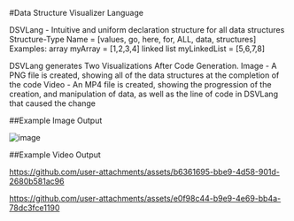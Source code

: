 #Data Structure Visualizer Language

DSVLang - Intuitive and uniform declaration structure for all data structures
Structure-Type Name = [values, go, here, for, ALL, data, structures]
Examples:
array myArray = [1,2,3,4]
linked list myLinkedList = [5,6,7,8]

DSVLang generates Two Visualizations After Code Generation.
Image - A PNG file is created, showing all of the data structures at the completion of the code
Video - An MP4 file is created, showing the progression of the creation, and manipulation of data, as well as the line of code in DSVLang that caused the change

##Example Image Output

![image](https://github.com/user-attachments/assets/b1a7cccb-c74a-4604-83e8-088952c7518b)


##Example Video Output


https://github.com/user-attachments/assets/b6361695-bbe9-4d58-901d-2680b581ac96



https://github.com/user-attachments/assets/e0f98c44-b9e9-4e69-bb4a-78dc3fce1190
